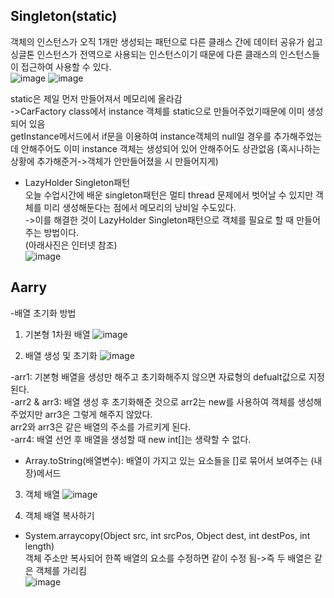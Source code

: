 ## Singleton(static)
객체의 인스턴스가 오직 1개만 생성되는 패턴으로 다른 클래스 간에 데이터 공유가 쉽고 
<br>싱글톤 인스턴스가 전역으로 사용되는 인스턴스이기 때문에 다른 클래스의 인스턴스들이 접근하여 사용할 수 있다.</br>
![image](https://user-images.githubusercontent.com/122864238/216275756-695c0495-deda-4ab4-857b-0674aeaf26e6.png)
![image](https://user-images.githubusercontent.com/122864238/216276655-49fd5fcc-bbb7-4520-a1a2-3f3ee85ac8fd.png)

static은 제일 먼저 만들어져서 메모리에 올라감
<br>->CarFactory class에서 instance 객체를 static으로 만들어주었기때문에 이미 생성되어 있음</br>
getInstance메서드에서 if문을 이용하여 instance객체의 null일 경우를 추가해주었는데 안해주어도 이미 instance 객체는 생성되어 있어 안해주어도 상관없음
(혹시나하는 상황에 추가해준거->객체가 안만들어졌을 시 만들어지게)
- LazyHolder Singleton패턴
<br>오늘 수업시간에 배운 singleton패턴은 멀티 thread 문제에서 벗어날 수 있지만 객체를 미리 생성해둔다는 점에서 메모리의 낭비일 수도있다.</br>
->이를 해결한 것이 LazyHolder Singleton패턴으로 객체를 필요로 할 때 만들어 주는 방법이다.
<br>(아래사진은 인터넷 참조)</br>
![image](https://user-images.githubusercontent.com/122864238/216277494-2fa9b01a-de84-44b2-8679-dcd988ca49cd.png)


## Aarry
-배열 초기화 방법
1. 기본형 1차원 배열
![image](https://user-images.githubusercontent.com/122864238/216278303-2045e1c2-d8da-4431-b39d-ed0656698d9f.png)

2. 배열 생성 및 초기화
![image](https://user-images.githubusercontent.com/122864238/216278703-474886f9-8181-4c79-9dd2-4f315967b1ef.png)

-arr1: 기본형 배열을 생성만 해주고 초기화해주지 않으면 자료형의 defualt값으로 지정된다.
<br>-arr2 & arr3: 배열 생성 후 초기화해준 것으로 arr2는 new를 사용하여 객체를 생성해 주었지만 arr3은 그렇게 해주지 않았다.</br>
              arr2와 arr3은 같은 배열의 주소를 가르키게 된다.
<br>-arr4: 배열 선언 후 배열을 생성할 때 new int[]는 생략할 수 없다.</br>
- Array.toString(배열변수): 배열이 가지고 있는 요소들을 []로 묶어서 보여주는 (내장)메서드

3. 객체 배열
![image](https://user-images.githubusercontent.com/122864238/216280285-65a09d27-c9fc-47f7-9e2a-3c0227919d0b.png)

4. 객체 배열 복사하기
- System.arraycopy(Object src, int srcPos, Object dest, int destPos, int length)
<br>객체 주소만 복사되어 한쪽 배열의 요소를 수정하면 같이 수정 됨->즉 두 배열은 같은 객체를 가리킴</br>
![image](https://user-images.githubusercontent.com/122864238/216280910-4df9c677-71ba-4e5b-8f04-b4e62e8eb06f.png)
